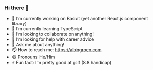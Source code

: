 ### Hi there 👋

- 🔭 I’m currently working on Basikit (yet another React.js component library)
- 🌱 I’m currently learning TypeScript
- 👯 I’m looking to collaborate on anything!
- 🤔 I’m looking for help with career advice
- 💬 Ask me about anything!
- 📫 How to reach me: https://albingroen.com
- 😄 Pronouns: He/Him
- ⚡ Fun fact: I'm pretty good at golf (8.8 handicap)
